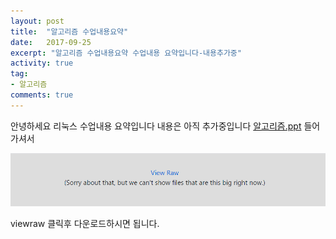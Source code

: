 ```yaml
---
layout: post
title:  "알고리즘 수업내용요약"
date:   2017-09-25
excerpt: "알고리즘 수업내용요약 수업내용 요약입니다-내용추가중"
activity: true
tag:
- 알고리즘
comments: true
---
```

안녕하세요 리눅스 수업내용 요약입니다 내용은 아직 추가중입니다
[알고리즘.ppt](https://github.com/lukawitch/datapage/blob/master/%EC%A0%84%EA%B3%B5/%EC%95%8C%EA%B3%A0%EB%A6%AC%EC%A6%98.pptx)
들어가셔서 

![down](/assets/img/down.png)

viewraw 클릭후 다운로드하시면 됩니다.
